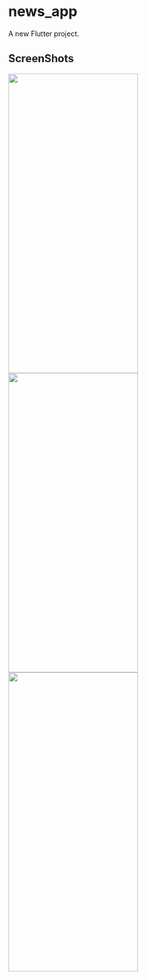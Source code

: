 # news_app

A new Flutter project.

## ScreenShots

<img src="https://github.com/Marriiamm/News-app/assets/125306697/cf856d35-27b9-4dc2-8845-1c39c75849fe.jpg" width="260" height="600">
<img src="https://github.com/Marriiamm/News-app/assets/125306697/a809cf9b-dfd6-4057-a87c-9880d512adcd.jpg" width="260" height="600">
<img src="https://github.com/Marriiamm/News-app/assets/125306697/00e739ee-4de8-4e9a-89e9-610ca27133fc.jpg" width="260" height="600">
